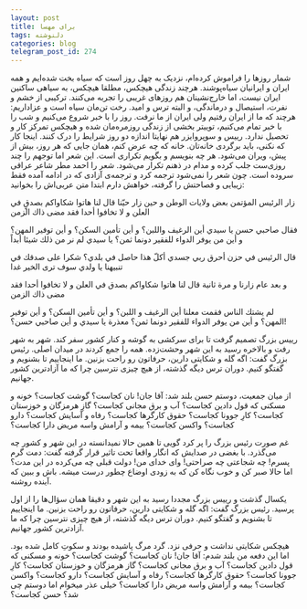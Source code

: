 ```yaml
---
layout: post
title: برای مهسا
tags: دلنوشته
categories: blog
telegram_post_id: 274
---
```

شمار روزها را فراموش کرده‌ام، نزدیک به چهل روز است که سیاه بخت شده‌ایم و همه ایران و ایرانیان سیاه‌پوشند. هرچند زندگی هیچکس، مطلقا هیچکس، به سیاهی ساکنین ایران نیست، اما خارج‌نشینان هم روزهای غریبی را تجربه می‌کنند. ترکیبی از خشم و نفرت، استیصال و درماندگی، و البته ترس و امید. رخت تن‌مان سیاه است و عزاداریم: هرچند که ما از ایران رفتیم ولی ایران از ما نرفت. 
روز را با خبر شروع می‌کنیم و شب را با خبر تمام می‌کنیم، توییتر بخشی از زندگی روزمره‌مان شده و هیچکس تمرکز کار و تحصیل ندارد. رییس و سوپروایزر هم نهایتا اندازه دو روز شرایط را درک کنند. اینجا کار که نکنی، باید برگردی خانه‌تان. خانه که چه عرض کنم، همان جایی که هر روز، بیش از پیش، ویران می‌شود.
هر چه بنویسم و بگویم تکراری است. این شعر اما توجهم را چند روزی‌ست جلب کرده و مدام در ذهنم تکرار می‌شود. شعر را احمد مطر شاعر عراقی سروده است. چون شعر را نمی‌شود ترجمه کرد و ترجمه‌ی آزادی که در ادامه آمده فقط زیبایی و فصاحتش را گرفته، خواهش دارم ابتدا متن عربی‌اش را بخوانید:

زار الرئيس المؤتمن بعض ولايات الوطن
و حين زار حيّنا قال لنا
هاتوا شكاواكم بصدقٍ في العلن
و لا تخافوا أحدا فقد مضى ذاك الزمن

فقال صاحبي حسن يا سيدي
أين الرغيف واللبن؟
و أين تأمين السكن؟
و أين توفير المهن؟
و أين من يوفر الدواء للفقير دونما ثمن؟
يا سيدي لم نر من ذلك شيئا أبداً

قال الرئيس في حزن
أحرق ربي جسدي
أكلّ هذا حاصل في بلدي؟
شكرا على صدقك في تنبيهنا يا ولدي
سوف ترى الخير غدا

و بعد عام زارنا
و مرة ثانية قال لنا
هاتوا شكاواكم بصدق في العلن
و لا تخافوا أحدا
فقد مضى ذاك الزمن

لم يشتك الناس فقمت معلنا
أين الرغيف و اللبن؟
و أين تأمين السكن؟
و أين توفير المهن؟
و أين من يوفر الدواء للفقير دونما ثمن؟
معذرة يا سيدي
و أين صاحبي حسن؟!

رییس بزرگ تصمیم گرفت تا برای سرکشی به گوشه و کنار کشور سفر کند. شهر به شهر رفت و بالاخره رسید به این شهر وحشت‌زده. همه را جمع کردند در میدان اصلی. رئیس بزرگ گفت: اگه گله و شکایتی دارین، حرفاتون رو راحت بزنین. ما اینجاییم تا بشنویم و گفتگو کنیم. دوران ترس دیگه گذشته، از هیچ چیزی نترسین چرا که ما آزادترین کشور جهانیم.

از میان جمعیت، دوستم حسن بلند شد:
آقا جان!
نان کجاست؟ گوشت کجاست؟
خونه و مسکنی که قول دادین کجاست؟ آب و برق مجانی کجاست؟ گازِ هرمزگان و خوزستان کجاست؟
کارِ جوونا کجاست؟ حقوق کارگرها کجاست؟ رفاه و آسایش کجاست؟
دارو کجاست؟ واکسن کجاست؟ بیمه و آرامش واسه مریض دارا کجاست؟

غم صورت رئیس بزرگ را پر‌ کرد گویی تا همین حالا نمیدانسته در این شهر و کشور چه می‌گذرد. با بغضی در صدایش که انگار واقعا تحت تاثیر قرار گرفته گفت: دمت گرم پسرم! چه شجاعتی چه صراحتی! وای خدای من! دولت قبلی چه می‌کرده در این مدت؟ اما حالا صبر کن و خوب نگاه کن که به زودی اوضاع چطور درست میشه. باش و ببین که آینده‌ روشنه.

یکسال گذشت و رییس بزرگ مجددا رسید به این شهر و دقیقا همان سؤال‌ها را از اول پرسید. رئیس بزرگ گفت: اگه گله و شکایتی دارین، حرفاتون رو راحت بزنین. ما اینجاییم تا بشنویم و گفتگو کنیم. دوران ترس دیگه گذشته، از هیچ چیزی نترسین چرا که ما آزادترین کشور جهانیم.

هیچکس شکایتی نداشت و حرفی نزد. گرد مرگ پاشیده بودند و سکوتِ کامل شده بود. اما این دفعه من بلند شدم:
آقا جان!
نان کجاست؟ گوشت کجاست؟
خونه و مسکنی که قول دادین کجاست؟ آب و برق مجانی کجاست؟ گاز هرمزگان و خوزستان کجاست؟
کارِ جوونا کجاست؟ حقوق کارگرها کجاست؟ رفاه و آسایش کجاست؟
دارو کجاست؟ واکسن کجاست؟ بیمه و آرامش واسه مریض دارا کجاست؟
خیلی عذر میخوام اما دوستم چی شد؟ حسن کجاست؟
